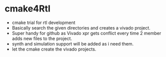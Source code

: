 # cmake4Rtl
- cmake trial for rtl development
- Basically search the given directories and creates a vivado project.
- Super handy for github as Vivado xpr gets conflict every time 2 member adds new files to the project.
- synth and simulation support will be added as i need them. 
- let the cmake create the vivado projects.
